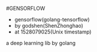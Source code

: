 #GENSORFLOW
- gensorflow(golang-tensorflow)
- by godshen(ShenZhonghao)
- at 1528079025(Unix timestamp)

a deep learning lib by golang